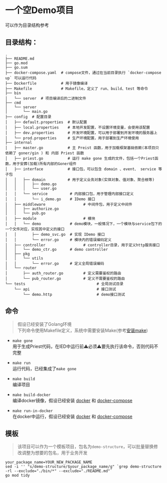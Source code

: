 # 一个空Demo项目

可以作为目录结构参考

## 目录结构：

```
.  
├── README.md  
├── go.mod  
├── go.sum  
├── docker-compose.yaml  # compose文件，通过在当前目录执行 `docker-compose up` 可以运行代码
├── Dockerfile           # 用于镜像编译 
├── Makefile             # Makefile，定义了 run、build、test 等命令   
├── bin  
│   └── server  # 项目编译后的二进制文件
├── cmd  
│   └── server  
│       └── main.go  
├── config  # 配置目录  
│   ├── default.properties  # 默认配置  
│   ├── local.properties    # 本地开发配置，不设置环境变量，会使用该配置
│   ├── dev.properties      # 开发环境配置，可以用于部署到开发环境的服务器上
│   └── prod.properties     # 生产环境配置，用于部署到生产环境使用
├── internal  
│   ├── master.go           # 主 Preist 函数，用于加载框架基础依赖(本项目只依赖了 goner/gin ) 和 内部 Priest 函数
│   ├── priest.go           # 运行 make gone 生成的文件，包括一个Priest函数，用于安葬(加载)所有内部的Goner组件
│   ├── interface           # 接口包，可以包含 domain 、event、 service 等子包 
│   │   ├── domain          # 用于定义业务对象(实体对象、值对象、聚合根等)
│   │   │   ├── demo.go  
│   │   │   └── user.go  
│   │   └── service          # 内部接口包，用于管理内部接口定义
│   │       └── i_demo.go    # IDemo 接口
│   ├── middleware                 # 中间件包，用于定义中间件
│   │   ├── authorize.go  
│   │   └── pub.go  
│   ├── module                     # 模块
│   │   └── demo             # demo模块，一般情况下，一个模块与service包下的一个文件对应，实现其中定义的接口
│   │       ├── demo_svc.go  # 实现 IDemo 接口
│   │       └── error.go     # 模块内的错误编码定义
│   ├── controller                 # controller目录，用于定义http服务接口 
│   │   └── demo_ctr.go      # demo controller
│   ├── pkg  
│   │   └── utils  
│   │       └── error.go     # 定义全局错误编码
│   └── router  
│       ├── auth_router.go         # 定义需要鉴权的路由
│       └── pub_router.go          # 定义不需要鉴权的路由
└── tests                                # 全局测试目录
    └── api                              # 接口测试
        └── demo.http                    # demo接口测试
``` 

## 命令

> 假设已经安装了Golang环境  
> 下列命令使用Makefile定义，系统中需要安装Make(参考[安装make](https://cn.bing.com/search?q=%E5%AE%89%E8%A3%85+make))

- `make gone`   
  用于生成Priest代码，在IED中运行前⚠️必须⚠️要先执行该命令，否则代码不完整

- `make run`  
  运行代码，已经集成了`make gone`

- `make build`  
  编译项目
- `make build-docker`   
  编译docker镜像，假设已经安装 [docker](https://www.docker.com/)
  和 [docker-compose](https://docs.docker.com/compose/install/)
- `make run-in-docker`  
  在docker中运行，假设已经安装 [docker](https://www.docker.com/)
  和 [docker-compose](https://docs.docker.com/compose/install/)

## 模板 
> 该项目可以作为一个模板项目，包名为`demo-structure`，可以批量替换修改调整为想要的包名，用于业务开发
```shell
your_package_name=YOUR_NEW_PACKAGE_NAME
sed -i '' "s/demo-structure/$your_package_name/g" `grep demo-structure -rl --exclude="./bin/*" --exclude="./README.md"`
go mod tidy
```